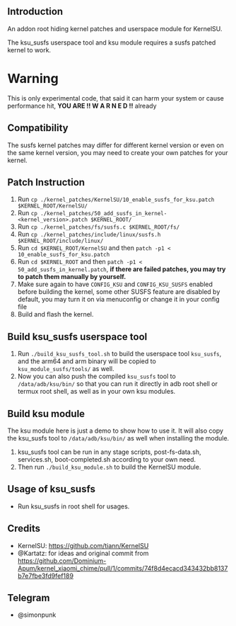 ## Introduction ##
An addon root hiding kernel patches and userspace module for KernelSU.

The ksu_susfs userspace tool and ksu module requires a susfs patched kernel to work.

# Warning #
This is only experimental code, that said it can harm your system or cause performance hit, **YOU ARE !! W A R N E D !!** already

## Compatibility ##
The susfs kernel patches may differ for different kernel version or even on the same kernel version, you may need to create your own patches for your kernel.

## Patch Instruction ##
1. Run `cp ./kernel_patches/KernelSU/10_enable_susfs_for_ksu.patch $KERNEL_ROOT/KernelSU/`
2. Run `cp ./kernel_patches/50_add_susfs_in_kernel-<kernel_version>.patch $KERNEL_ROOT/`
3. Run `cp ./kernel_patches/fs/susfs.c $KERNEL_ROOT/fs/`
4. Run `cp ./kernel_patches/include/linux/susfs.h $KERNEL_ROOT/include/linux/`
5. Run `cd $KERNEL_ROOT/KernelSU` and then `patch -p1 < 10_enable_susfs_for_ksu.patch`
6. Run `cd $KERNEL_ROOT` and then `patch -p1 < 50_add_susfs_in_kernel.patch`, **if there are failed patches, you may try to patch them manually by yourself.**
7. Make sure again to have `CONFIG_KSU` and `CONFIG_KSU_SUSFS` enabled before building the kernel, some other SUSFS feature are disabled by default, you may turn it on via menuconfig or change it in your config file
8. Build and flash the kernel.

## Build ksu_susfs userspace tool ##
1. Run `./build_ksu_susfs_tool.sh` to build the userspace tool `ksu_susfs`, and the arm64 and arm binary will be copied to `ksu_module_susfs/tools/` as well.
2. Now you can also push the compiled `ksu_susfs` tool to `/data/adb/ksu/bin/` so that you can run it directly in adb root shell or termux root shell, as well as in your own ksu modules.

## Build ksu module ##
The ksu module here is just a demo to show how to use it.
It will also copy the ksu_susfs tool to `/data/adb/ksu/bin/` as well when installing the module.

1. ksu_susfs tool can be run in any stage scripts, post-fs-data.sh, services.sh, boot-completed.sh according to your own need.
2. Then run `./build_ksu_module.sh` to build the KernelSU module.

## Usage of ksu_susfs ##
- Run ksu_susfs in root shell for usages.

## Credits ##
- KernelSU: https://github.com/tiann/KernelSU
- @Kartatz: for ideas and original commit from https://github.com/Dominium-Apum/kernel_xiaomi_chime/pull/1/commits/74f8d4ecacd343432bb8137b7e7fbe3fd9fef189

## Telegram ##
- @simonpunk
